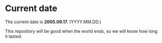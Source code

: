 # Current date

The current date is **2005.09.17.** (YYYY.MM.DD.)

This repository will be good when the world ends, so we will know how long it lasted.